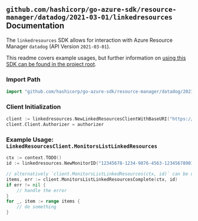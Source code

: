 
## `github.com/hashicorp/go-azure-sdk/resource-manager/datadog/2021-03-01/linkedresources` Documentation

The `linkedresources` SDK allows for interaction with Azure Resource Manager `datadog` (API Version `2021-03-01`).

This readme covers example usages, but further information on [using this SDK can be found in the project root](https://github.com/hashicorp/go-azure-sdk/tree/main/docs).

### Import Path

```go
import "github.com/hashicorp/go-azure-sdk/resource-manager/datadog/2021-03-01/linkedresources"
```


### Client Initialization

```go
client := linkedresources.NewLinkedResourcesClientWithBaseURI("https://management.azure.com")
client.Client.Authorizer = authorizer
```


### Example Usage: `LinkedResourcesClient.MonitorsListLinkedResources`

```go
ctx := context.TODO()
id := linkedresources.NewMonitorID("12345678-1234-9876-4563-123456789012", "example-resource-group", "monitorValue")

// alternatively `client.MonitorsListLinkedResources(ctx, id)` can be used to do batched pagination
items, err := client.MonitorsListLinkedResourcesComplete(ctx, id)
if err != nil {
	// handle the error
}
for _, item := range items {
	// do something
}
```
